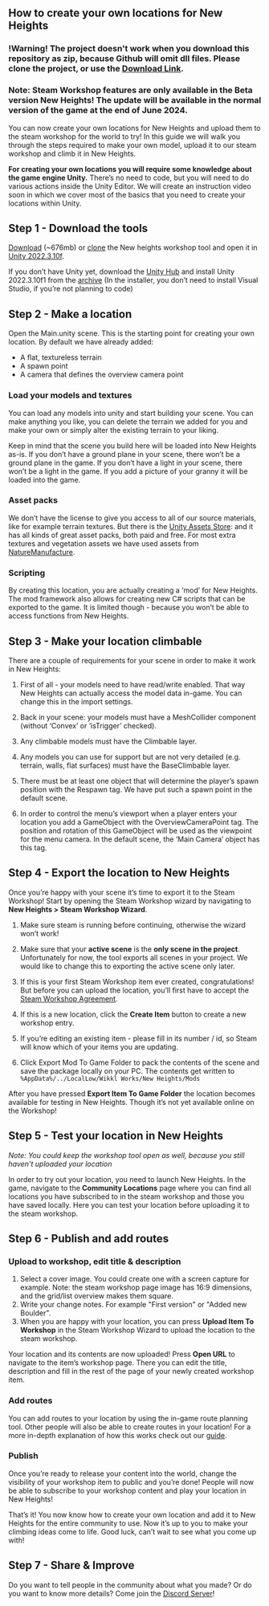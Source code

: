 ## How to create your own locations for New Heights

### !Warning! The project doesn't work when you download this repository as zip, because Github will omit dll files. Please clone the project, or use the [Download Link](https://newheightsgame.com/downloads/new-heights-location-tool.zip).

### Note: Steam Workshop features are only available in the Beta version New Heights! The update will be available in the normal version of the game at the end of June 2024.

You can now create your own locations for New Heights and upload them to the steam workshop for the world to try! In this guide we will walk you through the steps required to make your own model, upload it to our steam workshop and climb it in New Heights.

**For creating your own locations you will require some knowledge about the game engine Unity.** There’s no need to code, but you will need to do various actions inside the Unity Editor. We will create an instruction video soon in which we cover most of the basics that you need to create your locations within Unity.

## Step 1 - Download the tools

[Download](https://newheightsgame.com/downloads/new-heights-location-tool.zip) (~676mb) or [clone](https://github.com/Wikkl-Works/new-heights-location-tool) the New heights workshop tool and open it in [Unity 2022.3.10f](unityhub://2022.3.10f1/ff3792e53c62).

If you don’t have Unity yet, download the [Unity Hub](https://unity.com/download) and install Unity 2022.3.10f1 from the [archive](https://unity.com/releases/editor/archive) (In the installer, you don’t need to install Visual Studio, if you’re not planning to code)

## Step 2 - Make a location

Open the Main.unity scene. This is the starting point for creating your own location. By default we have already added:

- A flat, textureless terrain
- A spawn point
- A camera that defines the overview camera point

### Load your models and textures

You can load any models into unity and start building your scene. You can make anything you like, you can delete the terrain we added for you and make your own or simply alter the existing terrain to your liking.

Keep in mind that the scene you build here will be loaded into New Heights as-is. If you don’t have a ground plane in your scene, there won’t be a ground plane in the game. If you don’t have a light in your scene, there won’t be a light in the game. If you add a picture of your granny it will be loaded into the game.

### Asset packs

We don’t have the license to give you access to all of our source materials, like for example terrain textures. But there is the [Unity Assets Store](https://assetstore.unity.com/): and it has all kinds of great asset packs, both paid and free. For most extra textures and vegetation assets we have used assets from [NatureManufacture](https://assetstore.unity.com/publishers/6887).

### Scripting

By creating this location, you are actually creating a ‘mod’ for New Heights. The mod framework also allows for creating new C# scripts that can be exported to the game. It is limited though - because you won’t be able to access functions from New Heights.

## Step 3 - Make your location climbable

There are a couple of requirements for your scene in order to make it work in New Heights:

1. First of all - your models need to have read/write enabled. That way New Heights can actually access the model data in-game. You can change this in the import settings.

2. Back in your scene: your models must have a MeshCollider component (without ‘Convex’ or ‘isTrigger’ checked).

3. Any climbable models must have the Climbable layer.

4. Any models you can use for support but are not very detailed (e.g. terrain, walls, flat surfaces) must have the BaseClimbable layer.

5. There must be at least one object that will determine the player’s spawn position with the Respawn tag. We have put such a spawn point in the default scene.

6. In order to control the menu’s viewport when a player enters your location you add a GameObject with the OverviewCameraPoint tag. The position and rotation of this GameObject will be used as the viewpoint for the menu camera. In the default scene, the ‘Main Camera’ object has this tag.

## Step 4 - Export the location to New Heights

Once you’re happy with your scene it’s time to export it to the Steam Workshop! Start by opening the Steam Workshop wizard by navigating to **New Heights > Steam Workshop Wizard**.

1. Make sure steam is running before continuing, otherwise the wizard won’t work!
2. Make sure that your **active scene** is the **only scene in the project**. Unfortunately for now, the tool exports all scenes in your project. We would like to change this to exporting the active scene only later.

3. If this is your first Steam Workshop item ever created, congratulations! But before you can upload the location, you’ll first have to accept the [Steam Workshop Agreement](https://steamcommunity.com/workshop/workshoplegalagreement/).
4. If this is a new location, click the **Create Item** button to create a new workshop entry.
5. If you’re editing an existing item - please fill in its number / id, so Steam will know which of your items you are updating.
6. Click Export Mod To Game Folder to pack the contents of the scene and save the package locally on your PC. The contents get written to `%AppData%/../LocalLow/Wikkl Works/New Heights/Mods`

After you have pressed **Export Item To Game Folder** the location becomes available for testing in New Heights. Though it’s not yet available online on the Workshop!

## Step 5 - Test your location in New Heights

_Note: You could keep the workshop tool open as well, because you still haven't uploaded your location_

In order to try out your location, you need to launch New Heights. In the game, navigate to the **Community Locations** page where you can find all locations you have subscribed to in the steam workshop and those you have saved locally. Here you can test your location before uploading it to the steam workshop.

## Step 6 - Publish and add routes

### Upload to workshop, edit title & description

1. Select a cover image. You could create one with a screen capture for example. Note: the steam workshop page image has 16:9 dimensions, and the grid/list overview makes them square.
2. Write your change notes. For example "First version" or "Added new Boulder".
3. When you are happy with your location, you can press **Upload Item To Workshop** in the Steam Workshop Wizard to upload the location to the steam workshop.

Your location and its contents are now uploaded! Press **Open URL** to navigate to the item’s workshop page. There you can edit the title, description and fill in the rest of the page of your newly created workshop item.

### Add routes

You can add routes to your location by using the in-game route planning tool. Other people will also be able to create routes in your location! For a more in-depth explanation of how this works check out our [guide](https://newheightsgame.com/blog/how-to-create-your-own-routes).

### Publish

Once you’re ready to release your content into the world, change the visibility of your workshop item to public and you’re done! People will now be able to subscribe to your workshop content and play your location in New Heights!

That’s it! You now know how to create your own location and add it to New Heights for the entire community to use. Now it’s up to you to make your climbing ideas come to life. Good luck, can’t wait to see what you come up with!

## Step 7 - Share & Improve

Do you want to tell people in the community about what you made? Or do you want to know more details? Come join the [Discord Server](https://discord.gg/2DqPft9tnk)!
